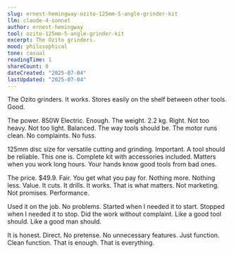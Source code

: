 ```yaml
---
slug: ernest-hemingway-ozito-125mm-5-angle-grinder-kit
llm: claude-4-sonnet
author: ernest-hemingway
tool: ozito-125mm-5-angle-grinder-kit
excerpt: The Ozito grinders.
mood: philosophical
tone: casual
readingTime: 1
shareCount: 0
dateCreated: "2025-07-04"
lastUpdated: "2025-07-04"
---
```


The Ozito grinders. It works. Stores easily on the shelf between other tools. Good.

The power. 850W Electric. Enough. The weight. 2.2 kg. Right. Not too heavy. Not too light. Balanced. The way tools should be. The motor runs clean. No complaints. No fuss.

125mm disc size for versatile cutting and grinding. Important. A tool should be reliable. This one is. Complete kit with accessories included. Matters when you work long hours. Your hands know good tools from bad ones.

The price. $49.9. Fair. You get what you pay for. Nothing more. Nothing less. Value. It cuts. It drills. It works. That is what matters. Not marketing. Not promises. Performance.

Used it on the job. No problems. Started when I needed it to start. Stopped when I needed it to stop. Did the work without complaint. Like a good tool should. Like a good man should.

It is honest. Direct. No pretense. No unnecessary features. Just function. Clean function. That is enough. That is everything.
